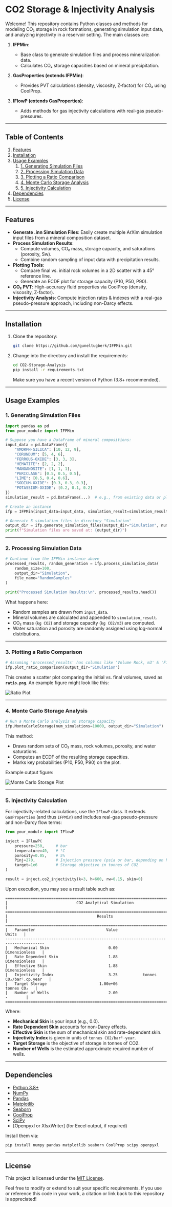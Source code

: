 #  CO2 Storage & Injectivity Analysis

Welcome! This repository contains Python classes and methods for modeling CO₂ storage in rock formations, generating simulation input data, and analyzing injectivity in a reservoir setting. The main classes are:

1. **IFPMin**:  
   - Base class to generate simulation files and process mineralization data.  
   - Calculates CO₂ storage capacities based on mineral precipitation.

2. **GasProperties (extends IFPMin)**:  
   - Provides PVT calculations (density, viscosity, Z-factor) for CO₂ using CoolProp.

3. **IFlowP (extends GasProperties)**:  
   - Adds methods for gas injectivity calculations with real-gas pseudo-pressures.

---

## Table of Contents

1. [Features](#features)  
2. [Installation](#installation)  
3. [Usage Examples](#usage-examples)  
   1. [1. Generating Simulation Files](#1-generating-simulation-files)  
   2. [2. Processing Simulation Data](#2-processing-simulation-data)  
   3. [3. Plotting a Ratio Comparison](#3-plotting-a-ratio-comparison)  
   4. [4. Monte Carlo Storage Analysis](#4-monte-carlo-storage-analysis)  
   5. [5. Injectivity Calculation](#5-injectivity-calculation)  
4. [Dependencies](#dependencies)  
5. [License](#license)

---

## Features

- **Generate .inn Simulation Files**: Easily create multiple ArXim simulation input files from a mineral composition dataset.  
- **Process Simulation Results**:  
  - Compute volumes, CO₂ mass, storage capacity, and saturations (porosity, Sw).  
  - Combine random sampling of input data with precipitation results.  
- **Plotting Tools**:  
  - Compare final vs. initial rock volumes in a 2D scatter with a 45° reference line.  
  - Generate an ECDF plot for storage capacity (P10, P50, P90).  
- **CO₂ PVT**: High-accuracy fluid properties via CoolProp (density, viscosity, Z-factor).  
- **Injectivity Analysis**: Compute injection rates & indexes with a real-gas pseudo-pressure approach, including non-Darcy effects.  

---

## Installation

1. Clone the repository:
   ```bash
   git clone https://github.com/guneltugberk/IFPMin.git
   ```
2. Change into the directory and install the requirements:
   ```bash
   cd CO2-Storage-Analysis
   pip install -r requirements.txt
   ```
   Make sure you have a recent version of Python (3.8+ recommended).

---

## Usage Examples

### 1. Generating Simulation Files

```python
import pandas as pd
from your_module import IFPMin

# Suppose you have a DataFrame of mineral compositions:
input_data = pd.DataFrame({
    "AMORPH-SILICA": [10, 12, 9],
    "CORUNDUM": [5, 4, 6],
    "FERROUS-OXIDE": [3, 3, 3],
    "HEMATITE": [2, 2, 2],
    "MANGANOSITE": [1, 1, 1],
    "PERICLASE": [0.5, 0.5, 0.5],
    "LIME": [0.5, 0.4, 0.6],
    "SODIUM-OXIDE": [0.3, 0.3, 0.3],
    "POTASSIUM-OXIDE": [0.2, 0.1, 0.2]
})
simulation_result = pd.DataFrame(...)  # e.g., from existing data or placeholders

# Create an instance
ifp = IFPMin(input_data=input_data, simulation_result=simulation_result)

# Generate 5 simulation files in directory "Simulation"
output_dir = ifp.generate_simulation_files(output_dir="Simulation", num_simulation=5)
print(f"Simulation files are saved at: {output_dir}")
```

---

### 2. Processing Simulation Data

```python
# Continue from the IFPMin instance above
processed_results, random_generation = ifp.process_simulation_data(
    random_size=100, 
    output_dir="Simulation",
    file_name="RandomSamples"
)

print("Processed Simulation Results:\n", processed_results.head())
```

What happens here:
- Random samples are drawn from `input_data`.
- Mineral volumes are calculated and appended to `simulation_result`.
- CO₂ mass (`kg CO2`) and storage capacity (`kg CO2/m3`) are computed.
- Water saturation and porosity are randomly assigned using log-normal distributions.

---

### 3. Plotting a Ratio Comparison

```python
# Assuming 'processed_results' has columns like 'Volume Rock, m3' & 'Final Volume Rock, m3'
ifp.plot_ratio_comparison(output_dir="Simulation")
```

This creates a scatter plot comparing the initial vs. final volumes, saved as **`ratio.png`**. An example figure might look like this:

![Ratio Plot](ratio.png)

---

### 4. Monte Carlo Storage Analysis

```python
# Run a Monte Carlo analysis on storage capacity
ifp.MonteCarloStorage(num_simulations=10000, output_dir="Simulation")
```

This method:
- Draws random sets of CO₂ mass, rock volumes, porosity, and water saturations.
- Computes an ECDF of the resulting storage capacities.
- Marks key probabilities (P10, P50, P90) on the plot.
  
Example output figure:

![Monte Carlo Storage Plot](output.png)

---

### 5. Injectivity Calculation

For injectivity-related calculations, use the `IFlowP` class. It extends `GasProperties` (and thus `IFPMin`) and includes real-gas pseudo-pressure and non-Darcy flow terms:

```python
from your_module import IFlowP

inject = IFlowP(
    pressure=250,     # bar
    temperature=40,   # °C
    porosity=0.05,    # 5%
    Pinj=270,         # Injection pressure (psia or bar, depending on how you're defining units)
    target=1e6        # Storage objective in tonnes of CO2
)

result = inject.co2_injectivity(k=3, h=600, rw=0.15, skin=0)
```

Upon execution, you may see a result table such as:

```
=======================================================================================
|                              CO2 Analytical Simulation                              |
=======================================================================================
|                                       Results                                       |
=======================================================================================
|   Parameter                               Value                             Units   |
---------------------------------------------------------------------------------------
|   Mechanical Skin                          0.00                     Dimensionless   |
|   Rate Dependent Skin                      1.88                     Dimensionless   |
|   Effective Skin                           1.88                     Dimensionless   |
|   Injectivity Index                        3.25           tonnes CO₂/bar².cp.year   |
|   Target Storage                       1.00e+06                        tonnes CO₂   |
|   Number of Wells                          2.00                            -        |
=======================================================================================
```

Where:
- **Mechanical Skin** is your input (e.g., 0.0).  
- **Rate Dependent Skin** accounts for non-Darcy effects.  
- **Effective Skin** is the sum of mechanical skin and rate-dependent skin.  
- **Injectivity Index** is given in units of `tonnes CO2/bar²·year`.
- **Target Storage** is the objective of storage in tonnes of CO2.
- **Number of Wells** is the estimated approximate required number of wells.

---

## Dependencies

- [Python 3.8+](https://www.python.org/downloads/)
- [NumPy](https://numpy.org/)
- [Pandas](https://pandas.pydata.org/)
- [Matplotlib](https://matplotlib.org/)
- [Seaborn](https://seaborn.pydata.org/)
- [CoolProp](https://github.com/CoolProp/CoolProp)
- [SciPy](https://scipy.org/)
- [Openpyxl or XlsxWriter] (for Excel output, if required)

Install them via:

```bash
pip install numpy pandas matplotlib seaborn CoolProp scipy openpyxl
```

---

## License

This project is licensed under the [MIT License](LICENSE).  

Feel free to modify or extend to suit your specific requirements. If you use or reference this code in your work, a citation or link back to this repository is appreciated!

